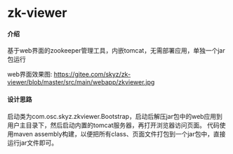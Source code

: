 # zk-viewer

#### 介绍
基于web界面的zookeeper管理工具，内嵌tomcat，无需部署应用，单独一个jar包运行

web界面效果图: https://gitee.com/skyz/zk-viewer/blob/master/src/main/webapp/zkviewer.jpg

#### 设计思路
启动类为com.osc.skyz.zkviewer.Bootstrap，启动后解压jar包中的web应用到用户主目录下，然后启动内置的tomcat服务器，再打开浏览器访问页面。
代码使用maven assembly构建，以便把所有class、页面文件打包到一个jar包中，直接运行jar文件即可。
